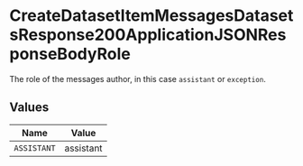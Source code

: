 # CreateDatasetItemMessagesDatasetsResponse200ApplicationJSONResponseBodyRole

The role of the messages author, in this case `assistant` or `exception`.


## Values

| Name        | Value       |
| ----------- | ----------- |
| `ASSISTANT` | assistant   |